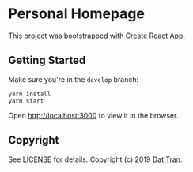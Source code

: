 # Personal Homepage

This project was bootstrapped with [Create React App](https://github.com/facebook/create-react-app).

## Getting Started
Make sure you're in the `develop` branch:
```
yarn install
yarn start
```
Open [http://localhost:3000](http://localhost:3000) to view it in the browser.

## Copyright

See [LICENSE](LICENSE) for details.
Copyright (c) 2019 [Dat Tran](http://www.dat-tran.com/).
